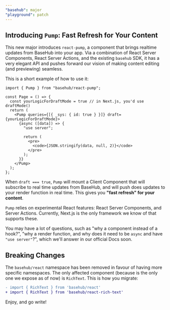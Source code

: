 ```yaml
---
"basehub": major
"playground": patch
---
```


## Introducing `Pump`: Fast Refresh for Your Content

This new major introduces `react-pump`, a component that brings realtime updates from BaseHub into your app. Via a combination of React Server Components, React Server Actions, and the existing `basehub` SDK, it has a very elegant API and pushes forward our vision of making content editing (and previewing) seamless.

This is a short example of how to use it:

```tsx
import { Pump } from "basehub/react-pump";

const Page = () => {
  const yourLogicForDraftMode = true // in Next.js, you'd use draftMode()
  return (
    <Pump queries={[{ _sys: { id: true } }]} draft={yourLogicForDraftMode}>
      {async ([data]) => {
        "use server";

        return (
          <pre>
            <code>{JSON.stringify(data, null, 2)}</code>
          </pre>
        );
      }}
    </Pump>
  );
};
```

When `draft === true`, `Pump` will mount a Client Component that will subscribe to real time updates from BaseHub, and will push does updates to your render function in real time. This gives you **"fast refresh" for your content**.

`Pump` relies on experimental React features: React Server Components, and Server Actions. Currently, Next.js is the only framework we know of that supports these.

You may have a lot of questions, such as "why a component instead of a hook?", "why a render function, and why does it need to be `async` and have `"use server"`?", which we'll answer in our official Docs soon.

## Breaking Changes

The `basehub/react` namespace has been removed in favour of having more specific namespaces. The only affected component (because is the only one we expose as of now) is `RichText`. This is how you migrate:

```diff
- import { RichText } from 'basehub/react'
+ import { RichText } from 'basehub/react-rich-text'
```

Enjoy, and go write!
